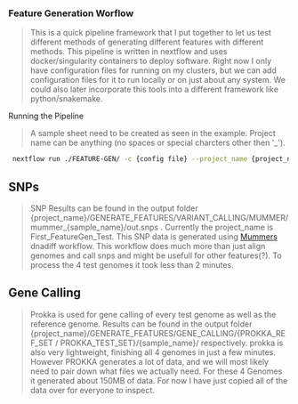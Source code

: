 ### Feature Generation Worflow

> This is a quick pipeline framework that I put together to let us test different methods of generating different features with different methods. This pipeline is written in nextflow and uses docker/singularity containers to deploy software. Right now I only have configuration files for running on my clusters, but we can add configuration files for it to run locally or on just about any system. We could also later incorporate this tools into a different framework like python/snakemake.

Running the Pipeline

> A sample sheet need to be created as seen in the example. Project name can be anything (no spaces or special charcters other then '_').

```bash
 nextflow run ./FEATURE-GEN/ -c {config file} --project_name {project_name} --sample_sheet {/path/to/samplesheet.csv}
```

## SNPs

> SNP Results can be found in the output folder {project_name}/GENERATE_FEATURES/VARIANT_CALLING/MUMMER/mummer_{sample_name}/out.snps . Currently the project_name is First_FeatureGen_Test. This SNP data is generated using [Mummers](https://github.com/mummer4/mummer) dnadiff workflow. This workflow does much more than just align genomes and call snps and might be usefull for other features(?). To process the 4 test genomes it took less than 2 minutes.

## Gene Calling

> Prokka is used for gene calling of every test genome as well as the reference genome. Results can be found in the output folder {project_name}/GENERATE_FEATURES/GENE_CALLING/{PROKKA_REF_SET / PROKKA_TEST_SET}/{sample_name}/ respectively. prokka is also very lightweight, finishing all 4 genomes in just a few minutes. However PROKKA generates a lot of data, and we will most likely need to pair down what files we actually need. For these 4 Genomes it generated about 150MB of data. For now I have just copied all of the data over for everyone to inspect.
